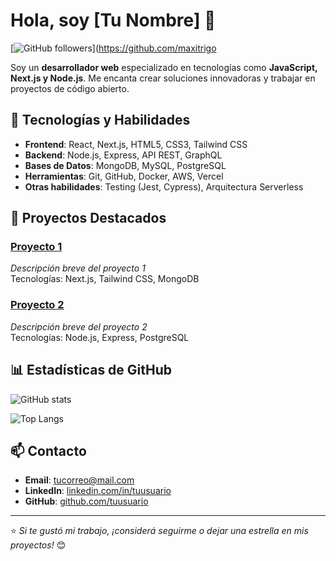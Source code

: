 # Hola, soy [Tu Nombre] 👋

[![GitHub followers](https://img.shields.io/github/followers/tuusuario?label=Follow&style=social)](https://github.com/maxitrigo

Soy un **desarrollador web** especializado en tecnologías como **JavaScript, Next.js y Node.js**. Me encanta crear soluciones innovadoras y trabajar en proyectos de código abierto.

## 🚀 Tecnologías y Habilidades

- **Frontend**: React, Next.js, HTML5, CSS3, Tailwind CSS
- **Backend**: Node.js, Express, API REST, GraphQL
- **Bases de Datos**: MongoDB, MySQL, PostgreSQL
- **Herramientas**: Git, GitHub, Docker, AWS, Vercel
- **Otras habilidades**: Testing (Jest, Cypress), Arquitectura Serverless

## 🌟 Proyectos Destacados

### [Proyecto 1](https://github.com/tuusuario/proyecto1)
_Descripción breve del proyecto 1_  
Tecnologías: Next.js, Tailwind CSS, MongoDB

### [Proyecto 2](https://github.com/tuusuario/proyecto2)
_Descripción breve del proyecto 2_  
Tecnologías: Node.js, Express, PostgreSQL

## 📊 Estadísticas de GitHub

![GitHub stats](https://github-readme-stats.vercel.app/api?username=tuusuario&show_icons=true&theme=dark&count_private=true)

![Top Langs](https://github-readme-stats.vercel.app/api/top-langs/?username=tuusuario&layout=compact&theme=dark)

## 📫 Contacto

- **Email**: [tucorreo@mail.com](mailto:tucorreo@mail.com)
- **LinkedIn**: [linkedin.com/in/tuusuario](https://linkedin.com/in/tuusuario)
- **GitHub**: [github.com/tuusuario](https://github.com/tuusuario)

---

⭐️ _Si te gustó mi trabajo, ¡considerá seguirme o dejar una estrella en mis proyectos!_ 😊
